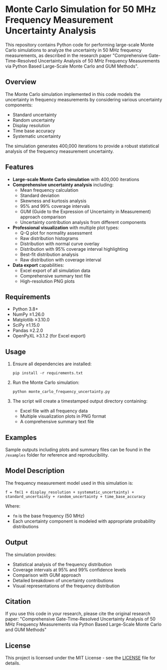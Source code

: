 # Monte Carlo Simulation for 50 MHz Frequency Measurement Uncertainty Analysis

This repository contains Python code for performing large-scale Monte Carlo simulations to analyze the uncertainty in 50 MHz frequency measurements, as described in the research paper "Comprehensive Gate-Time-Resolved Uncertainty Analysis of 50 MHz Frequency Measurements via Python Based Large-Scale Monte Carlo and GUM Methods".

## Overview

The Monte Carlo simulation implemented in this code models the uncertainty in frequency measurements by considering various uncertainty components:

- Standard uncertainty
- Random uncertainty
- Display resolution
- Time base accuracy
- Systematic uncertainty

The simulation generates 400,000 iterations to provide a robust statistical analysis of the frequency measurement uncertainty.

## Features

- **Large-scale Monte Carlo simulation** with 400,000 iterations
- **Comprehensive uncertainty analysis** including:
  - Mean frequency calculation
  - Standard deviation
  - Skewness and kurtosis analysis
  - 95% and 99% coverage intervals
  - GUM (Guide to the Expression of Uncertainty in Measurement) approach comparison
  - Uncertainty contribution analysis from different components
- **Professional visualization** with multiple plot types:
  - Q-Q plot for normality assessment
  - Raw distribution histograms
  - Distribution with normal curve overlay
  - Distribution with 95% coverage interval highlighting
  - Best-fit distribution analysis
  - Raw distribution with coverage interval
- **Data export** capabilities:
  - Excel export of all simulation data
  - Comprehensive summary text file
  - High-resolution PNG plots

## Requirements

- Python 3.8+
- NumPy ≥1.26.0
- Matplotlib ≥3.10.0
- SciPy ≥1.15.0
- Pandas ≥2.2.0
- OpenPyXL ≥3.1.2 (for Excel export)

## Usage

1. Ensure all dependencies are installed:
   ```
   pip install -r requirements.txt
   ```

2. Run the Monte Carlo simulation:
   ```
   python monte_carlo_frequency_uncertainty.py
   ```

3. The script will create a timestamped output directory containing:
   - Excel file with all frequency data
   - Multiple visualization plots in PNG format
   - A comprehensive summary text file

## Examples

Sample outputs including plots and summary files can be found in the `/examples` folder for reference and reproducibility.


## Model Description

The frequency measurement model used in this simulation is:

```
f = fm(1 + display_resolution + systematic_uncertainty) + standard_uncertainty + random_uncertainty + time_base_accuracy
```

Where:
- `fm` is the base frequency (50 MHz)
- Each uncertainty component is modeled with appropriate probability distributions

## Output

The simulation provides:
- Statistical analysis of the frequency distribution
- Coverage intervals at 95% and 99% confidence levels
- Comparison with GUM approach
- Detailed breakdown of uncertainty contributions
- Visual representations of the frequency distribution

## Citation

If you use this code in your research, please cite the original research paper:
"Comprehensive Gate-Time-Resolved Uncertainty Analysis of 50 MHz Frequency Measurements via Python Based Large-Scale Monte Carlo and GUM Methods"

## License

This project is licensed under the MIT License - see the [LICENSE](LICENSE) file for details.
